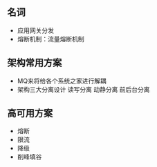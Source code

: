 ## 名词
* 应用网关分发
* 熔断机制：流量熔断机制

## 架构常用方案

* MQ来将给各个系统之家进行解耦
* 架构三大分离设计  读写分离  动静分离  前后台分离
  
## 高可用方案
*   熔断
*   限流
*   降级
*   削峰填谷
